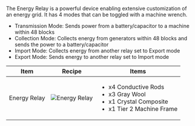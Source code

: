 The Energy Relay is a powerful device enabling extensive customization of an energy grid. It has 4 modes that can be toggled with a machine wrench.

* Transmission Mode: Sends power from a battery/capacitor to a machine within 48 blocks
* Collection Mode: Collects energy from generators within 48 blocks and sends the power to a battery/capacitor
* Import Mode: Collects energy from another relay set to Export mode
* Export Mode: Sends energy to another relay set to Import mode

| Item | Recipe | Items |
|------|--------|-------|
| Energy Relay| ![Energy Relay](https://cdn.discordapp.com/attachments/739536694398812230/879189135536058409/energy_relay.png) | <ul><li>x4 Conductive Rods</li><li>x3 Gray Wool</li><li>x1 Crystal Composite</li><li>x1 Tier 2 Machine Frame</li></ul> |